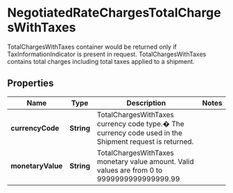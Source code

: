 

# NegotiatedRateChargesTotalChargesWithTaxes

TotalChargesWithTaxes container would be returned only if TaxInformationIndicator is present in request. TotalChargesWithTaxes contains total charges including total taxes applied to a shipment.

## Properties

| Name | Type | Description | Notes |
|------------ | ------------- | ------------- | -------------|
|**currencyCode** | **String** | TotalChargesWithTaxes currency code type.� The currency code used in the Shipment request is returned. |  |
|**monetaryValue** | **String** | TotalChargesWithTaxes monetary value amount.  Valid values are from 0 to 9999999999999999.99 |  |



